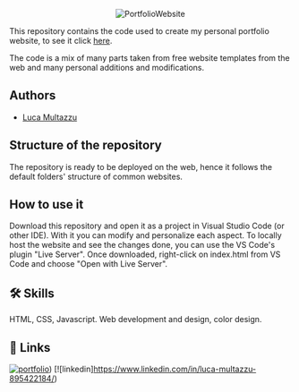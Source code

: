 <p align="center">
  <img alt="PortfolioWebsite" src="https://user-images.githubusercontent.com/62103572/192148891-353a284c-a735-4e37-8e99-583415249d79.png">
</p>

This repository contains the code used to create my personal portfolio website, to see it click [here](https://lucamul.github.io/).

The code is a mix of many parts taken from free website templates from the web and many personal additions and modifications.

## Authors
- [Luca Multazzu](https://github.com/lmul)

## Structure of the repository

The repository is ready to be deployed on the web, hence it follows the default folders' structure of common websites.

## How to use it
Download this repository and open it as a project in Visual Studio Code (or other IDE). With it you can modify and personalize each aspect. 
To locally host the website and see the changes done, you can use the VS Code's plugin "Live Server". Once downloaded, right-click on index.html from VS Code and choose "Open with Live Server".

## 🛠 Skills

HTML, CSS, Javascript. Web development and design, color design.

## 🔗 Links
[![portfolio](https://img.shields.io/badge/my_portfolio-000?style=for-the-badge&logo=ko-fi&logoColor=white)](https://lucamul.github.io/))
[![linkedin]https://www.linkedin.com/in/luca-multazzu-895422184/)
